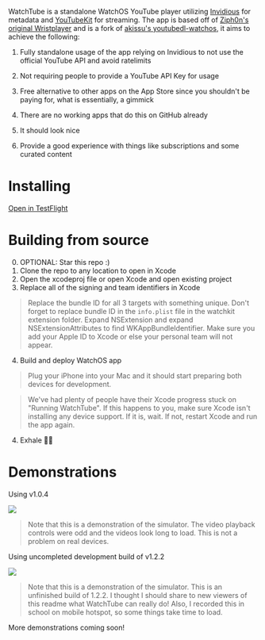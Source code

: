 WatchTube is a standalone WatchOS YouTube player utilizing [Invidious](https://invidious.io) for metadata and [YouTubeKit](https://github.com/alexeichhorn/YouTubeKit) for streaming. The app is based off of [Ziph0n's original Wristplayer](https://github.com/Ziph0n/WristPlayer) and is a fork of [akissu's youtubedl-watchos](https://github.com/akissu/youtubedl-watchos), it aims to achieve the following:

1. Fully standalone usage of the app relying on Invidious to not use the official YouTube API and avoid ratelimits

2. Not requiring people to provide a YouTube API Key for usage

3. Free alternative to other apps on the App Store since you shouldn't be paying for, what is essentially, a gimmick

4. There are no working apps that do this on GitHub already

5. It should look nice

6. Provide a good experience with things like subscriptions and some curated content

# Installing
[Open in TestFlight](https://testflight.apple.com/join/tpwIQJIR)

# Building from source

0. OPTIONAL: Star this repo :)
1. Clone the repo to any location to open in Xcode
2. Open the xcodeproj file or open Xcode and open existing project
3. Replace all of the signing and team identifiers in Xcode
> Replace the bundle ID for all 3 targets with something unique. Don't forget to replace bundle ID in the `info.plist` file in the watchkit extension folder. Expand NSExtension and expand NSExtensionAttributes to find WKAppBundleIdentifier.
Make sure you add your Apple ID to Xcode or else your personal team will not appear.
4. Build and deploy WatchOS app
> Plug your iPhone into your Mac and it should start preparing both devices for development.

> We've had plenty of people have their Xcode progress stuck on "Running WatchTube". If this happens to you, make sure Xcode isn't installing any device support. If it is, wait. If not, restart Xcode and run the app again.
4. Exhale 😮‍💨

# Demonstrations

Using v1.0.4

![](./demo/1.gif)
> Note that this is a demonstration of the simulator. The video playback controls were odd and the videos look long to load. This is not a problem on real devices.

Using uncompleted development build of v1.2.2

![](./demo/2.gif)
> Note that this is a demonstration of the simulator. This is an unfinished build of 1.2.2. I thought I should share to new viewers of this readme what WatchTube can really do! Also, I recorded this in school on mobile hotspot, so some things take time to load.

More demonstrations coming soon!
